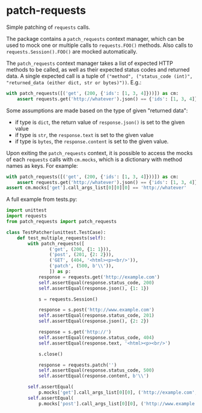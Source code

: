 # patch-requests

Simple patching of `requests` calls.

The package contains a `patch_requests` context manager, which can be used to
mock one or multiple calls to `requests.FOO()` methods. Also calls to
`requests.Session().FOO()` are mocked automatically.

The `patch_requests` context manager takes a list of expected HTTP methods to
be called, as well as their expected status codes and returned data. A single
expected call is a tuple of `("method", ("status_code (int)",
"returned_data (either dict, str or bytes)"))`. E.g.:

```Python
with patch_requests([('get', (200, {'ids': [1, 3, 4]}))]) as cm:
    assert requests.get('http://whatever').json() == {'ids': [1, 3, 4]}
```

Some assumptions are made based on the type of given "returned data":

- if type is `dict`, the return value of `response.json()` is set to the given value
- if type is `str`, the `response.text` is set to the given value
- if type is `bytes`, the `response.content` is set to the given value.

Upon exiting the `patch_requests` context, it is possible to access the mocks of
each `requests` calls with `cm.mocks`, which is a dictionary with method names as keys.
For example:

```Python
with patch_requests([('get', (200, {'ids': [1, 3, 4]}))]) as cm:
    assert requests.get('http://whatever').json() == {'ids': [1, 3, 4]}
assert cm.mocks['get'].call_args_list[0][0][0] == 'http://whatever'
```


A full example from tests.py:

```Python
import unittest
import requests
from patch_requests import patch_requests

class TestPatcher(unittest.TestCase):
    def test_multiple_requests(self):
        with patch_requests([
                ('get', (200, {1: 1})),
                ('post', (201, {2: 2})),
                ('GET', (404, '<html><p><br/>')),
                ('patch', (500, b'\\')),
                ]) as p:
            response = requests.get('http://example.com')
            self.assertEqual(response.status_code, 200)
            self.assertEqual(response.json(), {1: 1})

            s = requests.Session()

            response = s.post('http://www.example.com')
            self.assertEqual(response.status_code, 201)
            self.assertEqual(response.json(), {2: 2})

            response = s.get('http://')
            self.assertEqual(response.status_code, 404)
            self.assertEqual(response.text, '<html><p><br/>')

            s.close()

            response = requests.patch('')
            self.assertEqual(response.status_code, 500)
            self.assertEqual(response.content, b'\\')

        self.assertEqual(
            p.mocks['get'].call_args_list[0][0], ('http://example.com',))
        self.assertEqual(
            p.mocks['post'].call_args_list[0][0], ('http://www.example.com',))
```
